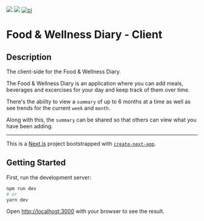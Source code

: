 <a href="https://codeclimate.com/github/SeanCollings/food-diary-client/test_coverage"><img src="https://api.codeclimate.com/v1/badges/2bdd7c31fff13c0ee929/test_coverage" /></a>
<a href="https://codeclimate.com/github/SeanCollings/food-diary-client/maintainability"><img src="https://api.codeclimate.com/v1/badges/2bdd7c31fff13c0ee929/maintainability" /></a>
[![ci](https://github.com/SeanCollings/food-diary-client/actions/workflows/ci.yml/badge.svg?branch=main)](https://github.com/SeanCollings/food-diary-client/actions/workflows/ci.yml)

# Food & Wellness Diary - Client

## Description

The client-side for the Food & Wellness Diary.

The Food & Wellness Diary is an application where you can add meals, beverages and excercises for your day and keep track of them over time.

There's the abiilty to view a `summary` of up to 6 months at a time as well as see trends for the current `week` and `month`.

Along with this, the `summary` can be shared so that others can view what you have been adding.

---

This is a [Next.js](https://nextjs.org/) project bootstrapped with [`create-next-app`](https://github.com/vercel/next.js/tree/canary/packages/create-next-app).

## Getting Started

First, run the development server:

```bash
npm run dev
# or
yarn dev
```

Open [http://localhost:3000](http://localhost:3000) with your browser to see the result.
